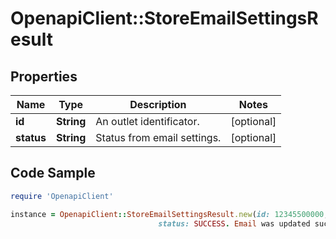 # OpenapiClient::StoreEmailSettingsResult

## Properties

Name | Type | Description | Notes
------------ | ------------- | ------------- | -------------
**id** | **String** | An outlet identificator. | [optional] 
**status** | **String** | Status from email settings. | [optional] 

## Code Sample

```ruby
require 'OpenapiClient'

instance = OpenapiClient::StoreEmailSettingsResult.new(id: 12345500000,
                                 status: SUCCESS. Email was updated successfully.)
```


